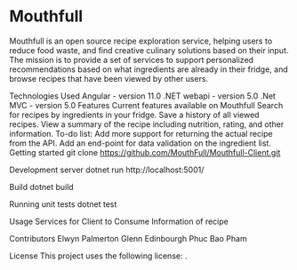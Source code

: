 # Mouthfull
Mouthfull is an open source recipe exploration service, helping users to reduce food waste, and find creative culinary solutions based on their input. The mission is to provide a set of services to support personalized recommendations based on what ingredients are already in their fridge, and browse recipes that have been viewed by other users.

Technologies Used
Angular - version 11.0
.NET webapi - version 5.0
.Net MVC - version 5.0
Features
Current features available on Mouthfull
Search for recipes by ingredients in your fridge.
Save a history of all viewed recipes.
View a summary of the recipe including nutrition, rating, and other information.
To-do list:
Add more support for returning the actual recipe from the API.
Add an end-point for data validation on the ingredient list.
Getting started
git clone https://github.com/MouthFull/Mouthfull-Client.git

Development server
dotnet run http://localhost:5001/

Build
dotnet build 

Running unit tests
dotnet test

Usage
Services for Client to Consume Information of recipe

Contributors
Elwyn Palmerton
Glenn Edinbourgh
Phuc Bao Pham

License
This project uses the following license: .
